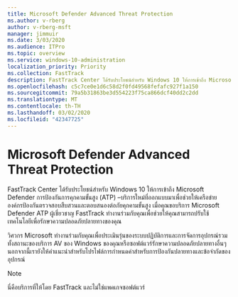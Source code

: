 ```yaml
---
title: Microsoft Defender Advanced Threat Protection
ms.author: v-rberg
author: v-rberg-msft
manager: jimmuir
ms.date: 3/03/2020
ms.audience: ITPro
ms.topic: overview
ms.service: windows-10-administration
localization_priority: Priority
ms.collection: FastTrack
description: FastTrack Center ได้รับประโยชน์สำหรับ Windows 10 ให้การเข้าถึง Microsoft Defender การป้องกันการคุกคามขั้นสูง (ATP) –บริการใหม่ที่ออกแบบมาเพื่อช่วยให้เครือข่ายองค์กรป้องกันตรวจสอบสืบสวนและตอบสนองต่อภัยคุกคามขั้นสูง
ms.openlocfilehash: c5c7ce0e1d6c58d2f0fd49568fefafc927f1a150
ms.sourcegitcommit: 79a5b31863be3d554223f75ca866dcf40dd2c2dd
ms.translationtype: MT
ms.contentlocale: th-TH
ms.lasthandoff: 03/02/2020
ms.locfileid: "42347725"
---
```

# <a name="microsoft-defender-advanced-threat-protection"></a>Microsoft Defender Advanced Threat Protection

FastTrack Center ได้รับประโยชน์สำหรับ Windows 10 ให้การเข้าถึง Microsoft Defender การป้องกันการคุกคามขั้นสูง (ATP) –บริการใหม่ที่ออกแบบมาเพื่อช่วยให้เครือข่ายองค์กรป้องกันตรวจสอบสืบสวนและตอบสนองต่อภัยคุกคามขั้นสูง เมื่อคุณขอบริการ Microsoft Defender ATP ผู้เชี่ยวชาญ FastTrack ทำงานร่วมกับคุณเพื่อช่วยให้คุณสามารถปรับใช้เทคโนโลยีเพื่อรักษาความปลอดภัยปลายทางของคุณ

วิศวกร Microsoft ทำงานร่วมกับคุณเพื่อประเมินรุ่นของระบบปฏิบัติการและการจัดการอุปกรณ์รวมทั้งสถานะของบริการ AV ของ Windows ของคุณหรือซอฟต์แวร์รักษาความปลอดภัยปลายทางอื่นๆ นอกจากนี้เรายังให้คำแนะนำสำหรับโปรไฟล์การกำหนดค่าสำหรับการป้องกันปลายทางและข้อจำกัดของอุปกรณ์  

> [!NOTE]
> นี่คือบริการที่ให้โดย FastTrack และไม่ใช่แพคเกจซอฟต์แวร์ 